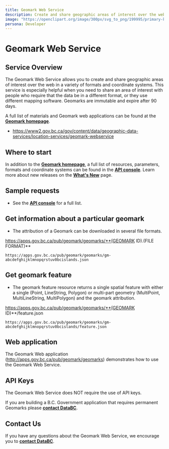 ```yaml
---
title: Geomark Web Service
description: Create and share geographic areas of interest over the web in a variety of formats and coordinate systems
image: "https://openclipart.org/image/300px/svg_to_png/199995/primary-kig-polygon.png"
persona: Developer
---
```


# Geomark Web Service

## Service Overview
The Geomark Web Service allows you to create and share geographic areas of interest over the web in a variety of formats and coordinate systems. This service is especially helpful when you need to share an area of interest with people who require that the data be in a different format, or they use different mapping software.
Geomarks are immutable and expire after 90 days.

A full list of materials and Geomark web applications can be found at the **[Geomark homepage](https://www2.gov.bc.ca/gov/content?id=F6BAF45131954020BCFD2EBCC456F084)**.
* https://www2.gov.bc.ca/gov/content/data/geographic-data-services/location-services/geomark-webservice


## Where to start
In addition to the **[Geomark homepage](https://www2.gov.bc.ca/gov/content?id=F6BAF45131954020BCFD2EBCC456F084)**, a full list of resources, parameters, formats and coordinate systems can be found in the **[API console](https://catalogue.data.gov.bc.ca/dataset/geomark-web-service/resource/5c237fac-851c-4cd9-987c-d5cc5a0da7e9/view/fd2f9b17-8527-4a89-a552-7786d36ba1f1)**. Learn more about new releases on the **[What's New](https://www2.gov.bc.ca/gov/content?id=C88C27C98E9B4BACBC0978017CAA5F84)** page.


## Sample requests
* See the **[API console](https://catalogue.data.gov.bc.ca/dataset/geomark-web-service/resource/5c237fac-851c-4cd9-987c-d5cc5a0da7e9/view/fd2f9b17-8527-4a89-a552-7786d36ba1f1)** for a full list.

## Get information about a particular geomark
* The attribution of a Geomark can be downloaded in several file formats.

https://apps.gov.bc.ca/pub/geomark/geomarks/**(GEOMARK ID).(FILE FORMAT)**
```console
https://apps.gov.bc.ca/pub/geomark/geomarks/gm-abcdefghijklmnopqrstuv0bcislands.json
```

## Get geomark feature
* The geomark feature resource returns a single spatial feature with either a single (Point, LineString, Polygon) or multi-part geometry (MultiPoint, MultiLineString, MultiPolygon) and the geomark attribution. 

https://apps.gov.bc.ca/pub/geomark/geomarks/**(GEOMARK ID)**/feature.json
```console
https://apps.gov.bc.ca/pub/geomark/geomarks/gm-abcdefghijklmnopqrstuv0bcislands/feature.json
```

## Web application

The Geomark Web application (http://apps.gov.bc.ca/pub/geomark/geomarks) demonstrates how to use the Geomark Web Service.


## API Keys

The Geomark Web Service does NOT require the use of API keys.

If you are building a B.C. Government application that requires permanent Geomarks please **[contact DataBC](https://forms.gov.bc.ca/databc-contact-us/)**.


## Contact Us
If you have any questions about the Geomark Web Service, we encourage you to **[contact DataBC](https://forms.gov.bc.ca/databc-contact-us/)**.
